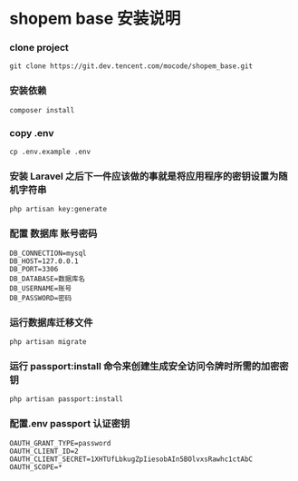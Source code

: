 # shopem base 安装说明

### clone project
`git clone https://git.dev.tencent.com/mocode/shopem_base.git`

### 安装依赖
`composer install`

### copy .env
`cp .env.example .env`

### 安装 Laravel 之后下一件应该做的事就是将应用程序的密钥设置为随机字符串
`php artisan key:generate`

### 配置 数据库 账号密码
```
DB_CONNECTION=mysql
DB_HOST=127.0.0.1
DB_PORT=3306
DB_DATABASE=数据库名
DB_USERNAME=账号
DB_PASSWORD=密码
```

### 运行数据库迁移文件
`php artisan migrate`

### 运行 passport:install 命令来创建生成安全访问令牌时所需的加密密钥
`php artisan passport:install`

### 配置.env passport 认证密钥
```
OAUTH_GRANT_TYPE=password
OAUTH_CLIENT_ID=2
OAUTH_CLIENT_SECRET=1XHTUfLbkugZpIiesobAIn5BOlvxsRawhc1ctAbC
OAUTH_SCOPE=*
```